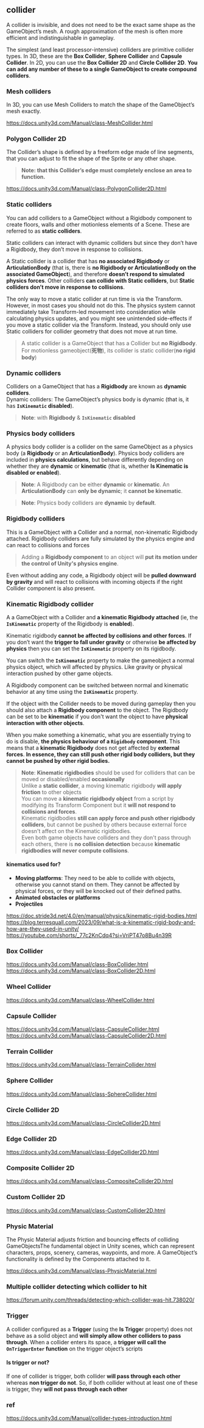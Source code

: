 ## collider

A collider is invisible, and does not need to be the exact same shape as the GameObject’s mesh. A rough approximation of the mesh is often more efficient and indistinguishable in gameplay.

The simplest (and least processor-intensive) colliders are primitive collider types. In 3D, these are the **Box Collider**, **Sphere Collider** and **Capsule Collider**. In 2D, you can use the **Box Collider 2D** and **Circle Collider 2D**. **You can add any number of these to a single GameObject to create compound colliders**.


### Mesh colliders
In 3D, you can use Mesh Colliders to match the shape of the GameObject’s mesh exactly.

https://docs.unity3d.com/Manual/class-MeshCollider.html

### Polygon Collider 2D
The Collider’s shape is defined by a freeform edge made of line segments, that you can adjust to fit the shape of the Sprite or any other shape. 
 > **Note: that this Collider’s edge must completely enclose an area to function.**

https://docs.unity3d.com/Manual/class-PolygonCollider2D.html

### Static colliders
You can add colliders to a GameObject without a Rigidbody component to create floors, walls and other motionless elements of a Scene. These are referred to as **static colliders**.

Static colliders can interact with dynamic colliders but since they don’t have a Rigidbody, they don’t move in response to collisions.

A Static collider is a collider that has **no associated Rigidbody** or **ArticulationBody** (that is, there is **no Rigidbody or ArticulationBody on the associated GameObject**), and therefore **doesn’t respond to simulated physics forces**. Other colliders **can collide with Static colliders**, but **Static colliders don’t move in response to collisions**.

The only way to move a static collider at run time is via the Transform. However, in most cases you should not do this. The physics system cannot immediately take Transform-led movement into consideration while calculating physics updates, and you might see unintended side-effects if you move a static collider via the Transform. Instead, you should only use Static colliders for collider geometry that does not move at run time.

> A static collider is a GameObject that has a Collider but **no Rigidbody**. For motionless gameobject(**死物**), its collider is static collider(**no rigid body**)

### Dynamic colliders
Colliders on a GameObject that has a **Rigidbody** are known as **dynamic colliders**. \
Dynamic colliders: The GameObject’s physics body is dynamic (that is, it has **`IsKinematic` disabled**).

> **Note**: with **Rigidbody** & **`IsKinematic` disabled**

### Physics body colliders
A physics body collider is a collider on the same GameObject as a physics body (a **Rigidbody** or an **ArticulationBody**). Physics body colliders are included in **physics calculations**, but behave differently depending on whether they are **dynamic** or **kinematic** (that is, whether **Is Kinematic is disabled or enabled**).

> **Note**: A Rigidbody can be either **dynamic** or **kinematic**. An **ArticulationBody** can **only be dynamic**; it **cannot be kinematic**.

> **Note**: Physics body colliders are **dynamic** by **default**.

### Rigidbody colliders
This is a GameObject with a Collider and a normal, non-kinematic Rigidbody attached. Rigidbody colliders are fully simulated by the physics engine and can react to collisions and forces

> Adding a **Rigidbody component** to an object will **put its motion under the control of Unity's physics engine**. 

Even without adding any code, a Rigidbody object will be **pulled downward by gravity** and will react to collisions with incoming objects if the right Collider component is also present.


### Kinematic Rigidbody collider
A a GameObject with a Collider and **a kinematic Rigidbody attached** (ie, the **`IsKinematic`** property of the Rigidbody is **enabled**).

Kinematic rigidbody **cannot be affected by collisions and other forces**. If you don’t want the **trigger to fall under gravity** or otherwise **be affected by physics** then you can set the **`IsKinematic`** property on its rigidbody.

You can switch the **`IsKinematic`** property to make the gameobject a normal physics object, which will affected by physics. Like gravity or physical interaction pushed by other game objects.

A Rigidbody component can be switched between normal and kinematic behavior at any time using the **`IsKinematic`** property.

If the object with the Collider needs to be moved during gameplay then you should also attach a **Rigidbody component** to the object. The Rigidbody can be set to be **kinematic** if you don't want the object to have **physical interaction with other objects**. 

When you make something a kinematic, what you are essentially trying to do is disable, **the physics behaviour of a `Rigidbody` component**. This means that a **kinematic Rigidbody** does not get affected by **external forces**. **In essence, they can still push other rigid body colliders, but they cannot be pushed by other rigid bodies.**

> **Note**: **Kinematic rigidbodies** should be used for colliders that can be moved or disabled/enabled **occasionally** \
> Unlike a **static collider**, a moving kinematic rigidbody **will apply friction** to other objects \
> You can move a **kinematic rigidbody object** from a script by modifying its Transform Component
 but it **will not respond to collisions and forces**. \
> Kinematic rigidbodies **still can apply force and push other rigidbody colliders**, but cannot be pushed by others because  external force doesn't affect on the Kinematic rigidbodies. \
> Even both game objects have colliders and they don't pass through each others, there is **no collision detection** because **kinematic rigidbodies will never compute collisions**. 



#### kinematics used for?
- **Moving platforms**: They need to be able to collide with objects, otherwise you cannot stand on them. They cannot be affected by physical forces, or they will be knocked out of their defined paths.
- **Animated obstacles or platforms**
- **Projectiles**

https://doc.stride3d.net/4.0/en/manual/physics/kinematic-rigid-bodies.html \
https://blog.terresquall.com/2023/09/what-is-a-kinematic-rigid-body-and-how-are-they-used-in-unity/ \
https://youtube.com/shorts/_77c2KnCdq4?si=VriPT47o8Bu4n39R


### Box Collider 
https://docs.unity3d.com/Manual/class-BoxCollider.html \
https://docs.unity3d.com/Manual/class-BoxCollider2D.html

### Wheel Collider
https://docs.unity3d.com/Manual/class-WheelCollider.html

### Capsule Collider
https://docs.unity3d.com/Manual/class-CapsuleCollider.html \
https://docs.unity3d.com/Manual/class-CapsuleCollider2D.html

### Terrain Collider
https://docs.unity3d.com/Manual/class-TerrainCollider.html

### Sphere Collider
https://docs.unity3d.com/Manual/class-SphereCollider.html

### Circle Collider 2D
https://docs.unity3d.com/Manual/class-CircleCollider2D.html

### Edge Collider 2D
https://docs.unity3d.com/Manual/class-EdgeCollider2D.html

### Composite Collider 2D
https://docs.unity3d.com/Manual/class-CompositeCollider2D.html

### Custom Collider 2D
https://docs.unity3d.com/Manual/class-CustomCollider2D.html

### Physic Material
The Physic Material adjusts friction and bouncing effects of colliding GameObjectsThe fundamental object in Unity scenes, which can represent characters, props, scenery, cameras, waypoints, and more. A GameObject’s functionality is defined by the Components attached to it.

https://docs.unity3d.com/Manual/class-PhysicMaterial.html


### Multiple collider detecting which collider to hit
https://forum.unity.com/threads/detecting-which-collider-was-hit.738020/


### Trigger
A collider configured as a **Trigger** (using the **Is Trigge**r property) does not behave as a solid object and **will simply allow other colliders to pass through**. When a collider enters its space, a **trigger will call the `OnTriggerEnter` function** on the trigger object’s scripts

#### Is **trigger** or not?
If one of collider is trigger, both collider **will pass through each other** whereas **non trigger do not**.  So,  if both collider without at least one of these is trigger, they **will not pass through each other**


### ref
https://docs.unity3d.com/Manual/collider-types-introduction.html

